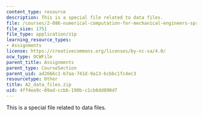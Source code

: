 ```yaml
---
content_type: resource
description: This is a special file related to data files.
file: /courses/2-086-numerical-computation-for-mechanical-engineers-spring-2013/4ff4ea9c09adccbb190bc1cb6dd890d7_A2_data_files.zip
file_size: 1751
file_type: application/zip
learning_resource_types:
- Assignments
license: https://creativecommons.org/licenses/by-nc-sa/4.0/
ocw_type: OCWFile
parent_title: Assignments
parent_type: CourseSection
parent_uid: ad2666c1-b7aa-741d-9a13-6cbbc1fc4ec3
resourcetype: Other
title: A2_data_files.zip
uid: 4ff4ea9c-09ad-ccbb-190b-c1cb6dd890d7
---
```

This is a special file related to data files.